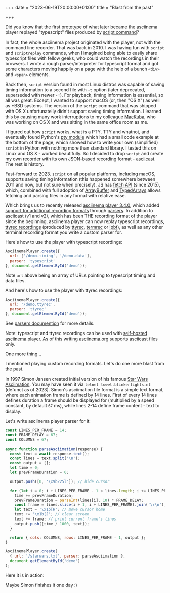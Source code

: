 +++
date = "2023-06-19T20:00:00+01:00"
title = "Blast from the past"

+++

Did you know that the first prototype of what later became the asciinema player
replayed "typescript" files produced by [script
command](https://en.wikipedia.org/wiki/Script_(Unix))?

In fact, the whole asciinema project originated with the player, not with the
command line recorder. That was back in 2010. I was having fun with `script` and
`scriptreplay` commands, when I imagined being able to easily share typescript
files with fellow geeks, who could watch the recordings in their browsers. I
wrote a rough parser/interpreter for typescript format and got some characters
moving happily on a page with the help of a bunch `<div>` and `<span>` elements.

Back then, `script` version found in most Linux distros was capable of saving
timing information to a second file with `-t` option (later deprecated,
superseded with newer `-T`). For playback, timing information is essential, so
all was great.  Except, I wanted to support macOS (or, then "OS X") as well as
*BSD systems. The version of the `script` command that was shipped with OS X
unfortunatelly didn't support saving timing information. I learned this by
causing many work interruptions to my colleague [MacKuba](https://mackuba.eu/),
who was working on OS X and was sitting in the same office room as me.

I figured out how `script` works, what is a PTY, TTY and whatnot, and eventually
found Python's [pty module](https://docs.python.org/3/library/pty.html) which
had a small code example at the bottom of the page, which showed how to write
your own (simplified) `script` in Python with nothing more than standard
library. I tested this on Linux and OS X - worked beautifully. So I decided to
drop `script` and create my own recorder with its own JSON-based recording
format -
[asciicast](https://github.com/asciinema/asciinema/blob/develop/doc/asciicast-v1.md).
The rest is history.

Fast-forward to 2023. `script` on all popular platforms, including macOS,
supports saving timing information (this happened somewhere between 2011 and now,
but not sure when precisely). JS has [fetch
API](https://developer.mozilla.org/en-US/docs/Web/API/Fetch_API) (since 2015),
which, combined with full adoption of
[ArrayBuffer](https://developer.mozilla.org/en-US/docs/Web/JavaScript/Reference/Global_Objects/ArrayBuffer)
and
[TypedArrays](https://developer.mozilla.org/en-US/docs/Web/JavaScript/Reference/Global_Objects/TypedArray)
allows fetching and parsing files in any format with relative ease.

Which brings us to recently released [asciinema player
3.4.0](https://github.com/asciinema/asciinema-player/releases/tag/v3.4.0), which
added [support for additional recording
formats](https://github.com/asciinema/asciinema-player#playing-other-recording-formats)
through
[parsers](https://github.com/asciinema/asciinema-player/blob/develop/src/parser/README.md).
In addition to asciicast
([v1](https://github.com/asciinema/asciinema/blob/develop/doc/asciicast-v1.md)
and
[v2](https://github.com/asciinema/asciinema/blob/develop/doc/asciicast-v2.md)),
which has been THE recording format of the player since the beginning, asciinema
player can now replay typescript recordings, [ttyrec
recordings](https://nethackwiki.com/wiki/Ttyrec) (produced by
[ttyrec](http://0xcc.net/ttyrec/), [termrec](http://angband.pl/termrec.html) or
[ipbt](https://www.chiark.greenend.org.uk/~sgtatham/ipbt/)), as well as any
other terminal recording format you write a custom parser for.

Here's how to use the player with typescript recordings:

```javascript
AsciinemaPlayer.create({
  url: ['/demo.timing', '/demo.data'],
  parser: 'typescript'
}, document.getElementById('demo'));
```

Note `url` above being an array of URLs pointing to typescript timing and data
files.

And here's how to use the player with ttyrec recordings:

```javascript
AsciinemaPlayer.create({
  url: '/demo.ttyrec',
  parser: 'ttyrec'
}, document.getElementById('demo'));
```

See [parsers documention](https://github.com/asciinema/asciinema-player/blob/develop/src/parser/README.md) for more details.

Note: typescript and ttyrec recordings can be used with [self-hosted asciinema
player](https://github.com/asciinema/asciinema-player). As of this writing
[asciinema.org](https://asciinema.org) supports asciicast files only.

One more thing...

I mentioned playing custom recording formats. Let's do one more blast from the past.

In 1997 Simon Jansen created initial version of his famous [Star Wars
Asciimation](https://www.asciimation.co.nz/). You may have seen it via `telnet
towel.blinkenlights.nl` (defunct as of 2023). Simon's asciimation file format is
a simple text format, where each animation frame is defined by 14 lines. First of
every 14 lines defines duration a frame should be displayed for (multiplied by a
speed constant, by default `67` ms), while lines 2-14 define frame content -
text to display.

Let's write asciinema player parser for it:

```javascript
const LINES_PER_FRAME = 14;
const FRAME_DELAY = 67;
const COLUMNS = 67;

async function parseAsciimation(response) {
  const text = await response.text();
  const lines = text.split('\n');
  const output = [];
  let time = 0;
  let prevFrameDuration = 0;

  output.push([0, '\x9b?25l']); // hide cursor

  for (let i = 0; i + LINES_PER_FRAME - 1 < lines.length; i += LINES_PER_FRAME) {
    time += prevFrameDuration;
    prevFrameDuration = parseInt(lines[i], 10) * FRAME_DELAY;
    const frame = lines.slice(i + 1, i + LINES_PER_FRAME).join('\r\n');
    let text = '\x1b[H'; // move cursor home
    text += '\x1b[J'; // clear screen
    text += frame; // print current frame's lines
    output.push([time / 1000, text]);
  }

  return { cols: COLUMNS, rows: LINES_PER_FRAME - 1, output };
}

AsciinemaPlayer.create(
  { url: '/starwars.txt', parser: parseAsciimation },
  document.getElementById('demo')
);
```

Here it is in action:

<link rel="stylesheet" type="text/css" href="/player/3.4.0/asciinema-player.css" />
<div id="demo-starwars" class="player"></div>
<script src="/player/3.4.0/asciinema-player.min.js"></script>

<script>
const LINES_PER_FRAME = 14;
const FRAME_DELAY = 67;
const COLUMNS = 67;
const ROWS = LINES_PER_FRAME - 1;

async function parseAsciimation(response) {
  const text = await response.text();
  const lines = text.split('\n');
  const output = [];

  let time = 0;
  let prevFrameDuration = 0;

  output.push([0, '\x9b?25l']); // hide cursor

  for (let i = 0; i + LINES_PER_FRAME - 1 < lines.length; i += LINES_PER_FRAME) {
    time += prevFrameDuration;
    prevFrameDuration = parseInt(lines[i], 10) * FRAME_DELAY;
    const frame = lines.slice(i + 1, i + LINES_PER_FRAME).join('\r\n');
    let text = '\x1b[H'; // move cursor home
    text += '\x1b[J'; // clear screen
    text += frame; // print current frame's lines
    output.push([time / 1000, text]);
  }

  return { cols: COLUMNS, rows: ROWS, output };
}

AsciinemaPlayer.create(
  { url: '/starwars.txt', parser: parseAsciimation },
  document.getElementById('demo-starwars'),
  {
    cols: COLUMNS,
    rows: ROWS,
    poster: 'npt:9.5'
  }
);
</script>

Maybe Simon finishes it one day :)
